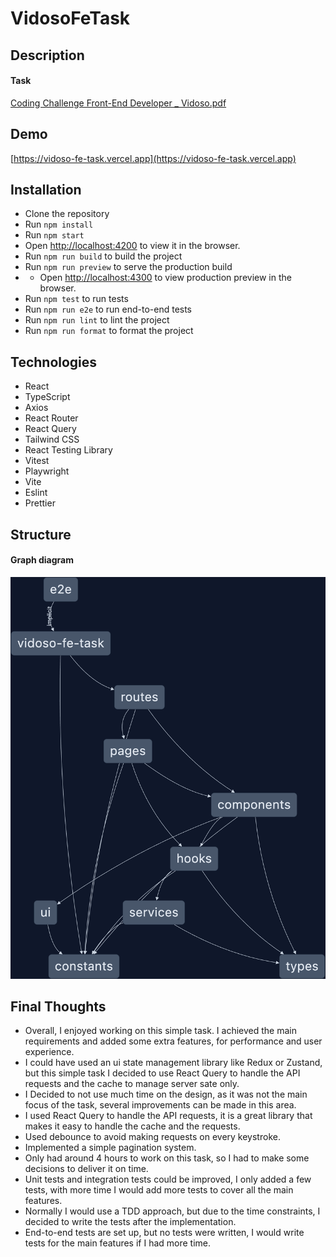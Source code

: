 # VidosoFeTask

## Description

#### Task

[Coding Challenge Front-End Developer \_ Vidoso.pdf](task/Coding%20Challenge%20Front-End%20Developer%20_%20Vidoso.pdf)

## Demo

[https://vidoso-fe-task.vercel.app](https://vidoso-fe-task.vercel.app)

## Installation

- Clone the repository
- Run `npm install`
- Run `npm start`
- Open [http://localhost:4200](http://localhost:4200) to view it in the browser.
- Run `npm run build` to build the project
- Run `npm run preview` to serve the production build
- - Open [http://localhost:4300](http://localhost:4300) to view production preview in the browser.
- Run `npm test` to run tests
- Run `npm run e2e` to run end-to-end tests
- Run `npm run lint` to lint the project
- Run `npm run format` to format the project

## Technologies

- React
- TypeScript
- Axios
- React Router
- React Query
- Tailwind CSS
- React Testing Library
- Vitest
- Playwright
- Vite
- Eslint
- Prettier

## Structure

#### Graph diagram

![graph.png](diagrams/graph.png)

## Final Thoughts

- Overall, I enjoyed working on this simple task. I achieved the main requirements and added some extra features, for
  performance and user experience.
- I could have used an ui state management library like Redux or Zustand, but this simple task I decided to use React Query to handle the
  API requests and the cache to manage server sate only.
- I Decided to not use much time on the design, as it was not the main focus of the task, several improvements can be
  made in this area.
- I used React Query to handle the API requests, it is a great library that makes it easy to handle the cache and the
  requests.
- Used debounce to avoid making requests on every keystroke.
- Implemented a simple pagination system.
- Only had around 4 hours to work on this task, so I had to make some decisions to deliver it on time.
- Unit tests and integration tests could be improved, I only added a few tests, with more time I would add more tests to
  cover all the main features.
- Normally I would use a TDD approach, but due to the time constraints, I decided to write the tests after the
  implementation.
- End-to-end tests are set up, but no tests were written, I would write tests for the main features if I had more time.

